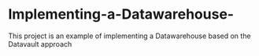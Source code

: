 # Implementing-a-Datawarehouse-
This project is an example of implementing a Datawarehouse based on the  Datavault approach
